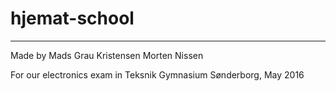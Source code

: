 # hjemat-school

-------------------------
Made by
Mads Grau Kristensen
Morten Nissen

For our electronics exam in Teksnik Gymnasium Sønderborg, May 2016
